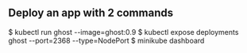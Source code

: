 ## Deploy an app with 2 commands

$ kubectl run ghost --image=ghost:0.9
$ kubectl expose deployments ghost --port=2368 --type=NodePort
$ minikube dashboard